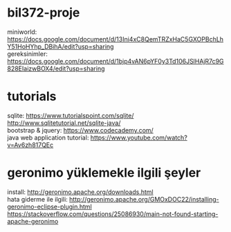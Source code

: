 # bil372-proje
miniworld:
https://docs.google.com/document/d/13Ini4xC8QemTRZxHaC5GXOPBchLhY51HoHYhp_DBihA/edit?usp=sharing<br />
gereksinimler:
https://docs.google.com/document/d/1bjp4vAN6pYF0y3Td106JSlHAjR7c9G828EIaizwBOX4/edit?usp=sharing<br />

# tutorials
sqlite: https://www.tutorialspoint.com/sqlite/ <br /> 
http://www.sqlitetutorial.net/sqlite-java/ <br /> 
bootstrap & jquery: https://www.codecademy.com/ <br />
java web application tutorial: https://www.youtube.com/watch?v=Av6zh817QEc <br />

# geronimo yüklemekle ilgili şeyler
install: http://geronimo.apache.org/downloads.html <br />
hata giderme ile ilgili: http://geronimo.apache.org/GMOxDOC22/installing-geronimo-eclipse-plugin.html <br />
https://stackoverflow.com/questions/25086930/main-not-found-starting-apache-geronimo <br />
